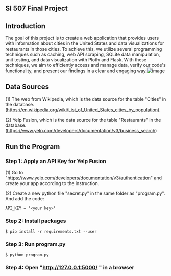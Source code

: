 ## SI 507 Final Project

## Introduction
The goal of this project is to create a web application that provides users with information about cities in the United States and data visualizations for restaurants in those cities. To achieve this, we utilize several programming techniques such as caching, web API scraping, SQLite data manipulation, unit testing, and data visualization with Plotly and Flask. With these techniques, we aim to efficiently access and manage data, verify our code's functionality, and present our findings in a clear and engaging way.![image](https://user-images.githubusercontent.com/79834399/233642884-6b4d9206-c381-4cbd-a402-c0f5b3b9e9ef.png)


## Data Sources
(1) The web from Wikipedia, which is the data source for the table "Cities" in the database. (https://en.wikipedia.org/wiki/List_of_United_States_cities_by_population). 

(2) Yelp Fusion, which is the data source for the table "Restaurants" in the database.
(https://www.yelp.com/developers/documentation/v3/business_search)

## Run the Program
### Step 1: Apply an API Key for Yelp Fusion
(1) Go to "https://www.yelp.com/developers/documentation/v3/authentication" and create your app according to the instruction. 

(2) Create a new python file "secret.py" in the same folder as "program.py". And add the code:
```
API_KEY = '<your key>'
```  
### Step 2: Install packages
```
$ pip install -r requirements.txt --user
```  

### Step 3: Run program.py  
```  
$ python program.py
```  
### Step 4: Open "http://127.0.0.1:5000/ " in a browser
